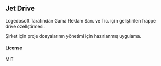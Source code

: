 ## Jet Drive
Logedosoft Tarafından Gama Reklam San. ve Tic. için geliştirilen frappe drive özellştirmesi.

Şirket için proje dosyalarının yönetimi için hazırlanmış uygulama.


#### License

MIT
